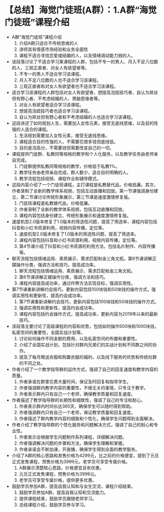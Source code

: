 # 【总结】海觉门徒班(A群）：1.A群“海觉门徒班”课程介绍

-   A群“海觉门徒班”课程介绍
    1.  介绍A群只适合不传统思维的人
    2.  讲师具有情感市场经验和业务全面性
    3.  课程不适合寻找恋爱或结婚的人，以及情绪调动能力弱的人。
-   该段落讨论了不适合学习某课程的人群，包括不专一的男人、月入不足八位数的人、三观正直者、对女人有欲望者等。
    1.  不专一的男人不适合学习该课程。
    2.  月入不足八位数的人也不适合学习该课程。
    3.  三观正直者和对女人有欲望者也不适合学习该课程。
-   适合学习该课程的人群包括对女人有欲望者、想提高泡妞技巧者、自认为屌丝但有野心者、不考虑结婚的人、男脑思维者等。
    1.  对女人有欲望者适合学习该课程。
    2.  想提高泡妞技巧者也适合学习该课程。
    3.  自认为屌丝但有野心者和不考虑结婚的人也适合学习该课程。
-   这段讲述了如何规划人生，需要加入女性元素，接受无底线思维，以及目的性强的人适合的课程。
    1.  生活规划需要加入女性元素，接受无底线思维。
    2.  课程适合目的性强的人，不需要花很多钱但底线低。
    3.  目的是泡高分，不需要钱但需要改变自己的一切。
-   课程提供门徒群、私教同等规格的教学和个人化服务，以及教学任务由老师亲自完成。
    1.  门徒群提供私教同等规格的教学，价格低于私教1%。
    2.  教学任务由老师亲自完成，群人数少，适合目的明确的人。
    3.  教学流程包括视频、课程作业和辅导模式。
-   这段内容介绍了一个门徒班课程，主打课程是私教替代品，价格低廉。其次，作者录制了全新的教学体系视频，包括互动直播和回放。第一节课强调身份建立，第二节课讨论传统形象展示，第三节课是速度激情修复版。
    1.  门徒班课程是私教替代品，价格低廉。
    2.  作者录制了全新的教学体系视频，包括互动直播和回放。
    3.  课程内容包括身份建立、传统形象展示和速度激情修复版。
-   速度机型2.0版本修复了1.0版本的筛选性问题，提高了筛选率，课程内容包括抖音和小红书资源利用，视频内容传播，定位等。
    1.  速度机型2.0版本修复了1.0版本的筛选性问题，提高了筛选率。
    2.  课程内容包括抖音和小红书资源利用，视频内容传播，定位等。
    3.  第4节课介绍了抖音和小红书资源的利用方法，包括名片制作、内容传播等。
-   聊天流程包括情绪运用、素质展示、需求匹配和金三角文拓，第6节课讲解正媒操作分类，强调方法和技巧，提高成功率。
    1.  聊天流程包括情绪运用、素质展示、需求匹配和金三角文拓。
    2.  第6节课讲解正媒操作分类，强调方法和技巧。
    3.  课程内容提高成功率，通过作弊方法实现目标，强调实用性。
-   第7节课重新讲解约会技巧，更新内容包括100块钱和50块钱的操作方式，强调实用性和更新性，提高约会成功率。
    1.  第7节课重新讲解约会技巧，更新内容包括100块钱和50块钱的操作方式。
    2.  强调实用性和更新性，提高约会成功率。
    3.  课程内容包括约会操作方式，提高成功率，更新内容为2019年以来的最新技巧。
-   该段落主要讨论了高级课程的内容和优势，包括如何操作500块和1000块钱，私密空间的重要性，全国实战计划等。
    1.  讨论如何操作不同金额的费用，以及私密空间的布置和重要性。
    2.  介绍了全国实战计划，包括针对群内兄弟们的实战计划和不同群之间的协作。
    3.  提及了每月赠送衣服和购置衣服的福利，以及线下服务的优势和传统社群的不同之处。
-   作者介绍了一个教学指导群的运作方式，强调了自己的回复速度和教学内容的质量。
    1.  作者承诺在群里花费大量时间，保证及时回复和指导学生。
    2.  作者强调群内教学内容的重要性，不做无关的事情，只专注于教学。
    3.  作者表示群内只有自己一个老师，确保教学质量和回复速度。
-   作者描述了教学指导群的长期性和细致性，强调了自己的专注和耐心。
    1.  作者表示群内时间长达365天，确保学生可以随时得到帮助。
    2.  作者强调群内只有自己一个老师，保证教学质量和回复速度。
    3.  作者描述了群内教学内容的细致和个性化，确保学生问题得到全面解决。
-   作者介绍了教学指导群的个性化服务和问题解决方式，强调了自己的耐心和专业性。
    1.  作者表示会根据学生问题制作系列课程，详细解决问题。
    2.  作者强调解决问题的步骤和方法，确保学生理解和掌握。
    3.  作者承诺会不断加课，开直播，确保学生得到全面的教学服务。
-   介绍了A群的核心思路和发售价格为4299元，比之前的价格便宜，提到了元旦正式发售课程，预售价格为3999元，老学员可享受专属价格。
    1.  A群展示清楚核心思路，价格便宜且有优惠。
    2.  元旦正式发售课程，预售价格为3999元。
    3.  老学员可享受专属价格，提供更多优惠。
-   鼓励学员参加A群，提高自我认知和与女生交流，课程介绍结束。
    1.  鼓励学员参加A群，提高自我认知和交流能力。
    2.  提供课程结束，鼓励学员跟随老师学习。
    3.  总结课程介绍，鼓励学员参与学习。